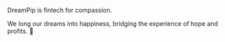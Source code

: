 DreamPip is fintech for compassion.

We long our dreams into happiness, bridging the experience of hope and profits. 📡

